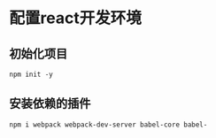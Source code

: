 # 配置react开发环境

## 初始化项目
```
npm init -y
```


## 安装依赖的插件
```
npm i webpack webpack-dev-server babel-core babel-
```
